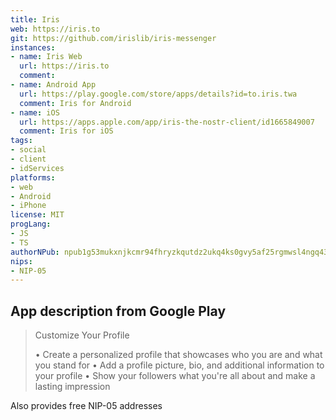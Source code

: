 ```yaml
---
title: Iris
web: https://iris.to
git: https://github.com/irislib/iris-messenger
instances:
- name: Iris Web
  url: https://iris.to
  comment: 
- name: Android App 
  url: https://play.google.com/store/apps/details?id=to.iris.twa
  comment: Iris for Android
- name: iOS
  url: https://apps.apple.com/app/iris-the-nostr-client/id1665849007
  comment: Iris for iOS
tags:
- social
- client
- idServices
platforms:
- web
- Android
- iPhone
license: MIT
progLang:
- JS
- TS
authorNPub: npub1g53mukxnjkcmr94fhryzkqutdz2ukq4ks0gvy5af25rgmwsl4ngq43drvk
nips:
- NIP-05
---
```


## App description from Google Play

> Customize Your Profile
> 
> • Create a personalized profile that showcases who you are and what you stand for
> • Add a profile picture, bio, and additional information to your profile
> • Show your followers what you're all about and make a lasting impression

Also provides free NIP-05 addresses